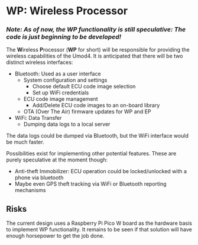 # WP: Wireless Processor

### _Note: As of now, the WP functionality is still speculative: The code is just beginning to be developed!_


The **W**ireless **P**rocessor (**WP** for short) will be responsible for providing the wireless capabilities of the Umod4. It is anticipated that there will be two distinct wireless interfaces:

* Bluetooth: Used as a user interface
    * System configuration and settings
        * Choose default ECU code image selection
        * Set up WiFi credentials
    * ECU code image management
        * Add/Delete ECU code images to an on-board library
    * OTA (Over The Air) firmware updates for WP and EP
* WiFi: Data Transfer
    * Dumping data logs to a local server

The data logs could be dumped via Bluetooth, but the WiFi interface would be much faster.

Possibilities exist for implementing other potential features. These are purely speculative at the moment though:
* Anti-theft Immobilizer: ECU operation could be locked/unlocked with a phone via bluetooth
* Maybe even GPS theft tracking via WiFi or Bluetooth reporting mechanisms

## Risks

The current design uses a Raspberry Pi Pico W board as the hardware basis to implement WP functionality. It remains to be seen if that solution will have enough horsepower to get the job done.